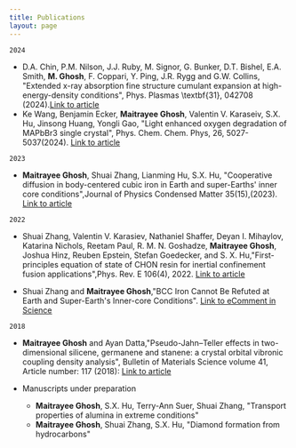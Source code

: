 ```yaml
---
title: Publications
layout: page
---
```


`2024`
  - D.A. Chin, P.M. Nilson, J.J. Ruby, M. Signor, G. Bunker, D.T. Bishel, E.A. Smith, __M. Ghosh__, F. Coppari, Y. Ping, J.R. Rygg and G.W. Collins, "Extended x-ray absorption fine structure cumulant expansion at high-energy-density conditions", Phys. Plasmas \textbf{31}, 042708 (2024).[Link to article](https://pubs.aip.org/aip/pop/article/31/4/042708/3283125/Parametrized-ion-distribution-model-for-extended-x)
  - Ke Wang, Benjamin Ecker, __Maitrayee Ghosh__, Valentin V. Karaseiv, S.X. Hu, Jinsong Huang, Yongli Gao, "Light enhanced oxygen degradation of MAPbBr3 single crystal", Phys. Chem. Chem. Phys, 26, 5027-5037(2024). [Link to article](https://pubs.rsc.org/en/content/articlehtml/2024/cp/d3cp03493c?page=search)

`2023`
- __Maitrayee Ghosh__, Shuai Zhang, Lianming Hu, S.X. Hu, "Cooperative diffusion in body-centered cubic iron in Earth and super-Earths' inner core conditions",Journal of Physics Condensed Matter 35(15),(2023). [Link to article](https://iopscience.iop.org/article/10.1088/1361-648X/acba71)
<!-- A list is also available [online](https://iopscience.iop.org/article/10.1088/1361-648X/acba71) -->

`2022`
- Shuai Zhang, Valentin V. Karasiev, Nathaniel Shaffer, Deyan I. Mihaylov, Katarina Nichols, Reetam Paul, R. M. N. Goshadze, __Maitrayee Ghosh__, Joshua Hinz, Reuben Epstein, Stefan Goedecker, and S. X. Hu,"First-principles equation of state of CHON resin for inertial confinement fusion applications",Phys. Rev. E 106(4), 2022. [Link to article](https://journals.aps.org/pre/abstract/10.1103/PhysRevE.106.045207)


- Shuai Zhang and __Maitrayee Ghosh__,"BCC Iron Cannot Be Refuted at Earth and Super-Earth's Inner-core Conditions". [Link to eComment in Science](https://www.researchgate.net/publication/364955110_BCC_Iron_Cannot_Be_Refuted_at_Earth_and_Super-Earth's_Inner-core_Conditions)

`2018`
- __Maitrayee Ghosh__ and Ayan Datta,"Pseudo-Jahn–Teller effects in two-dimensional silicene, germanene and stanene: a crystal orbital vibronic coupling density analysis", Bulletin of Materials Science volume 41, Article number: 117 (2018): [Link to article](https://link.springer.com/article/10.1007/s12034-018-1634-y)


- Manuscripts under preparation
  - __Maitrayee Ghosh__, S.X. Hu, Terry-Ann Suer, Shuai Zhang, "Transport properties of alumina in extreme conditions" 
  - __Maitrayee Ghosh__, Shuai Zhang, S.X. Hu, "Diamond formation from hydrocarbons"
  
